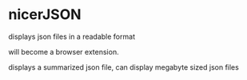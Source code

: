 # nicerJSON
displays json files in a readable format

will become a browser extension.

displays a summarized json file, can display megabyte sized json files



